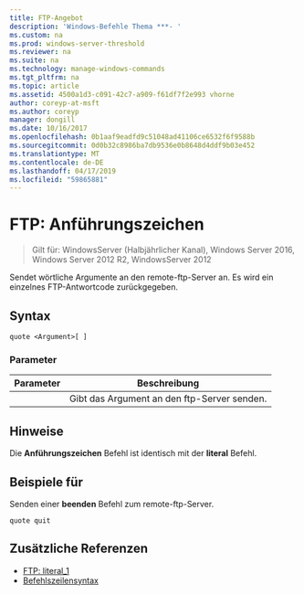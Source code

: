 ```yaml
---
title: FTP-Angebot
description: 'Windows-Befehle Thema ***- '
ms.custom: na
ms.prod: windows-server-threshold
ms.reviewer: na
ms.suite: na
ms.technology: manage-windows-commands
ms.tgt_pltfrm: na
ms.topic: article
ms.assetid: 4500a1d3-c091-42c7-a909-f61df7f2e993 vhorne
author: coreyp-at-msft
ms.author: coreyp
manager: dongill
ms.date: 10/16/2017
ms.openlocfilehash: 0b1aaf9eadfd9c51048ad41106ce6532f6f9588b
ms.sourcegitcommit: 0d0b32c8986ba7db9536e0b8648d4ddf9b03e452
ms.translationtype: MT
ms.contentlocale: de-DE
ms.lasthandoff: 04/17/2019
ms.locfileid: "59865881"
---
```

# <a name="ftp-quote"></a>FTP: Anführungszeichen

>Gilt für: WindowsServer (Halbjährlicher Kanal), Windows Server 2016, Windows Server 2012 R2, WindowsServer 2012

Sendet wörtliche Argumente an den remote-ftp-Server an. Es wird ein einzelnes FTP-Antwortcode zurückgegeben.   
## <a name="syntax"></a>Syntax  
```  
quote <Argument>[ ]  
```  
### <a name="parameters"></a>Parameter  
|Parameter|Beschreibung|  
|-------|--------|  
|<Argument>|Gibt das Argument an den ftp-Server senden.|  
## <a name="remarks"></a>Hinweise  
Die **Anführungszeichen** Befehl ist identisch mit der **literal** Befehl.  
## <a name="BKMK_Examples"></a>Beispiele für  
Senden einer **beenden** Befehl zum remote-ftp-Server.  
```  
quote quit  
```  
## <a name="additional-references"></a>Zusätzliche Referenzen  
-   [FTP: literal_1](ftp-literal_1.md)  
-   [Befehlszeilensyntax](command-line-syntax-key.md)  
